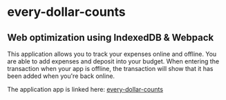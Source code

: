 # every-dollar-counts

## Web optimization using IndexedDB & Webpack

This application allows you to track your expenses online and offline. 
You are able to add expenses and deposit into your budget. When entering the transaction when your app is  offline, the transaction will show that it has been added when you're back online.

The application app is linked here:
[every-dollar-counts](https://every-dollar-counts.herokuapp.com/)

